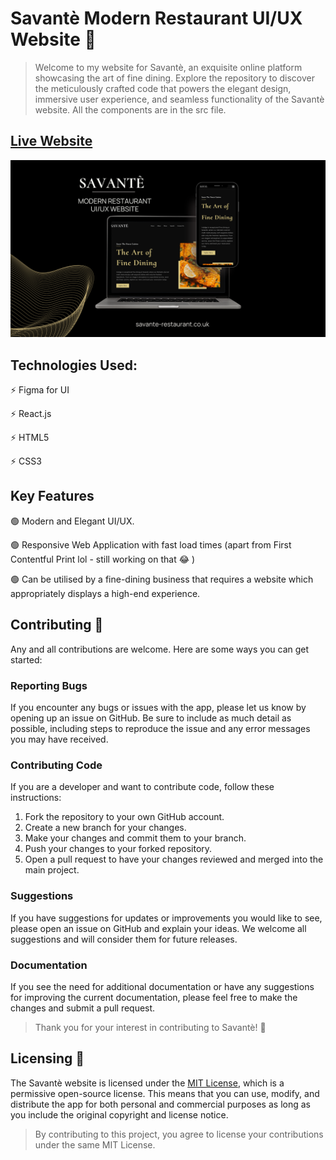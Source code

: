 # Savantè Modern Restaurant UI/UX Website  :fork_and_knife:

>Welcome to my website for Savantè, an exquisite online platform showcasing the art of fine dining. Explore the repository to discover the meticulously crafted code that powers the elegant design, immersive user experience, and seamless functionality of the Savantè website. All the components are in the src file.

## [Live Website](https://savante-restaurant.co.uk/)

![Preview](/preview.png)

## Technologies Used:

:zap: Figma for UI

:zap: React.js

:zap: HTML5

:zap: CSS3


## Key Features

:green_circle:  Modern and Elegant UI/UX.

:green_circle:  Responsive Web Application with fast load times (apart from First Contentful Print lol - still working on that :joy: )

:green_circle:  Can be utilised by a fine-dining business that requires a website which appropriately displays a high-end experience.


## Contributing  :open_hands:

Any and all contributions are welcome. Here are some ways you can get started:

### Reporting Bugs

If you encounter any bugs or issues with the app, please let us know by opening up an issue on GitHub. Be sure to include as much detail as possible, including steps to reproduce the issue and any error messages you may have received.

### Contributing Code

If you are a developer and want to contribute code, follow these instructions:

1. Fork the repository to your own GitHub account.
2. Create a new branch for your changes.
3. Make your changes and commit them to your branch.
4. Push your changes to your forked repository.
5. Open a pull request to have your changes reviewed and merged into the main project.

### Suggestions

If you have suggestions for updates or improvements you would like to see, please open an issue on GitHub and explain your ideas. We welcome all suggestions and will consider them for future releases.

### Documentation

If you see the need for additional documentation or have any suggestions for improving the current documentation, please feel free to make the changes and submit a pull request.

>Thank you for your interest in contributing to Savantè! :pray:


## Licensing  :scroll:

The Savantè website is licensed under the [MIT License](https://opensource.org/license/mit/), which is a permissive open-source license. This means that you can use, modify, and distribute the app for both personal and commercial purposes as long as you include the original copyright and license notice.

>By contributing to this project, you agree to license your contributions under the same MIT License.


 

